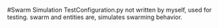 #Swarm Simulation
TestConfiguration.py not written by myself, used for testing. swarm and entities are, simulates swarming behavior. 